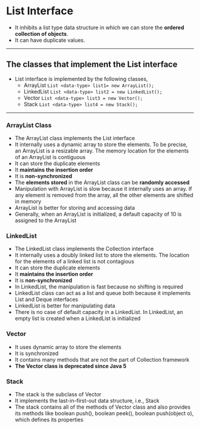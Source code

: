 # List Interface

- It inhibits a list type data structure in which we can store the **ordered collection of objects**. 
- It can have duplicate values.


---

## The classes that implement the List interface
    
- List interface is implemented by the following classes,
    - ArrayList `List <data-type> list1= new ArrayList();`  
    - LinkedList `List <data-type> list2 = new LinkedList();`  
    - Vector `List <data-type> list3 = new Vector();`  
    - Stack `List <data-type> list4 = new Stack();` 
    
--- 
  
### ArrayList Class

- The ArrayList class implements the List interface
- It internally uses a dynamic array to store the elements. To be precise, an ArrayList is a resizable array. The memory location for the elements of an ArrayList is contiguous	
- It can store the duplicate elements
- It **maintains the insertion order** 
- It is **non-synchronized**
- The **elements stored** in the ArrayList class can be **randomly accessed**
- Manipulation with ArrayList is slow because it internally uses an array. If any element is removed from the array, all the other elements are shifted in memory
- ArrayList is better for storing and accessing data
- Generally, when an ArrayList is initialized, a default capacity of 10 is assigned to the ArrayList

 
### LinkedList 
- The LinkedList class implements the Collection interface
- It internally uses a doubly linked list to store the elements. The location for the elements of a linked list is not contagious
- It can store the duplicate elements
- It **maintains the insertion order** 
- It is **non-synchronized**
- In LinkedList, the manipulation is fast because no shifting is required
- LinkedList class can act as a list and queue both because it implements List and Deque interfaces
- LinkedList is better for manipulating data
- There is no case of default capacity in a LinkedList. In LinkedList, an empty list is created when a LinkedList is initialized

### Vector
- It uses dynamic array to store the elements
- It is synchronized 
- It contains many methods that are not the part of Collection framework
- **The Vector class is deprecated since Java 5**


### Stack
- The stack is the subclass of Vector
- It implements the last-in-first-out data structure, i.e., Stack
- The stack contains all of the methods of Vector class and also provides its methods like boolean push(), boolean peek(), boolean push(object o), which defines its properties

